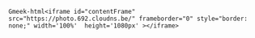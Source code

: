 `Gmeek-html<iframe id="contentFrame" src="https://photo.692.cloudns.be/" frameborder="0" style="border: none;" width='100%'  height='1080px' ></iframe>`